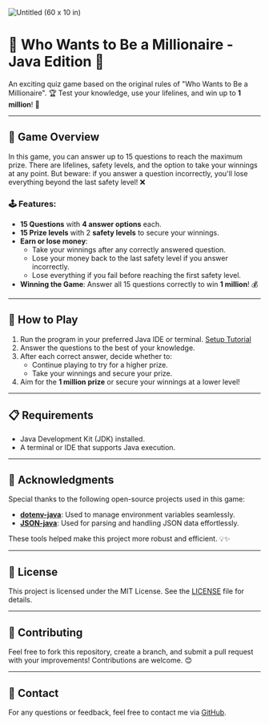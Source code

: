 ![Untitled (60 x 10 in)](https://github.com/user-attachments/assets/7a48b72b-27fd-464d-bf2e-0730680da86e)

# 🎉 Who Wants to Be a Millionaire - Java Edition 🎉

An exciting quiz game based on the original rules of "Who Wants to Be a Millionaire". 🏆 Test your knowledge, use your lifelines, and win up to **1 million**! 💸

---

## 📜 Game Overview
In this game, you can answer up to 15 questions to reach the maximum prize. There are lifelines, safety levels, and the option to take your winnings at any point. But beware: if you answer a question incorrectly, you'll lose everything beyond the last safety level! ❌

### 🕹️ Features:
- **15 Questions** with **4 answer options** each.
- **15 Prize levels** with 2 **safety levels** to secure your winnings.
- **Earn or lose money**:
  - Take your winnings after any correctly answered question.
  - Lose your money back to the last safety level if you answer incorrectly.
  - Lose everything if you fail before reaching the first safety level.
- **Winning the Game**: Answer all 15 questions correctly to win **1 million**! 💰

---

## 🚀 How to Play
1. Run the program in your preferred Java IDE or terminal. [Setup Tutorial](https://github.com/MarcBlattmann/Who-Wants-to-Be-a-Millionaire/wiki/Setup)    
2. Answer the questions to the best of your knowledge.  
3. After each correct answer, decide whether to:
   - Continue playing to try for a higher prize.
   - Take your winnings and secure your prize.
4. Aim for the **1 million prize** or secure your winnings at a lower level!

---

## 📋 Requirements
- Java Development Kit (JDK) installed.
- A terminal or IDE that supports Java execution.

---

## 🙏 Acknowledgments

Special thanks to the following open-source projects used in this game:
- [**dotenv-java**](https://github.com/cdimascio/dotenv-java): Used to manage environment variables seamlessly.
- [**JSON-java**](https://github.com/stleary/JSON-java): Used for parsing and handling JSON data effortlessly.

These tools helped make this project more robust and efficient. 💡✨

---

## 📜 License
This project is licensed under the MIT License. See the [LICENSE](LICENSE) file for details.

---

## 🌟 Contributing
Feel free to fork this repository, create a branch, and submit a pull request with your improvements! Contributions are welcome. 😊

---

## 📧 Contact
For any questions or feedback, feel free to contact me via [GitHub](https://github.com/MarcBlattmann).  
